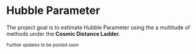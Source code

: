 # Hubble Parameter
The project goal is to estimate Hubble Parameter using the a multitude of methods under the **Cosmic Distance Ladder**.

<small>Further updates to be posted soon</small>
